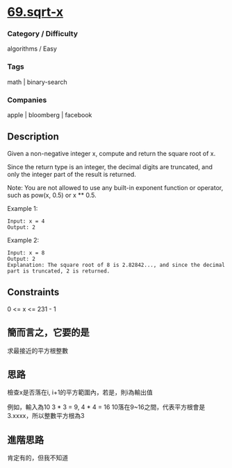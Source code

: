 # [69.sqrt-x](https://leetcode.com/problems/sqrtx)

### Category / Difficulty
algorithms / Easy

### Tags
math | binary-search
	 		
### Companies
apple | bloomberg | facebook

## Description
Given a non-negative integer x, compute and return the square root of x.

Since the return type is an integer, the decimal digits are truncated, and only the integer part of the result is returned.

Note: You are not allowed to use any built-in exponent function or operator, such as pow(x, 0.5) or x ** 0.5.


Example 1:
```
Input: x = 4
Output: 2
```

Example 2:
```
Input: x = 8
Output: 2
Explanation: The square root of 8 is 2.82842..., and since the decimal part is truncated, 2 is returned.
```

## Constraints
0 <= x <= 231 - 1

## 簡而言之，它要的是
求最接近的平方根整數

## 思路
檢查x是否落在i, i+1的平方範圍內，若是，則i為輸出值

例如，輸入為10
3 * 3 = 9, 4 * 4 = 16
10落在9~16之間，代表平方根會是3.xxxx，所以整數平方根為3

## 進階思路
肯定有的，但我不知道
